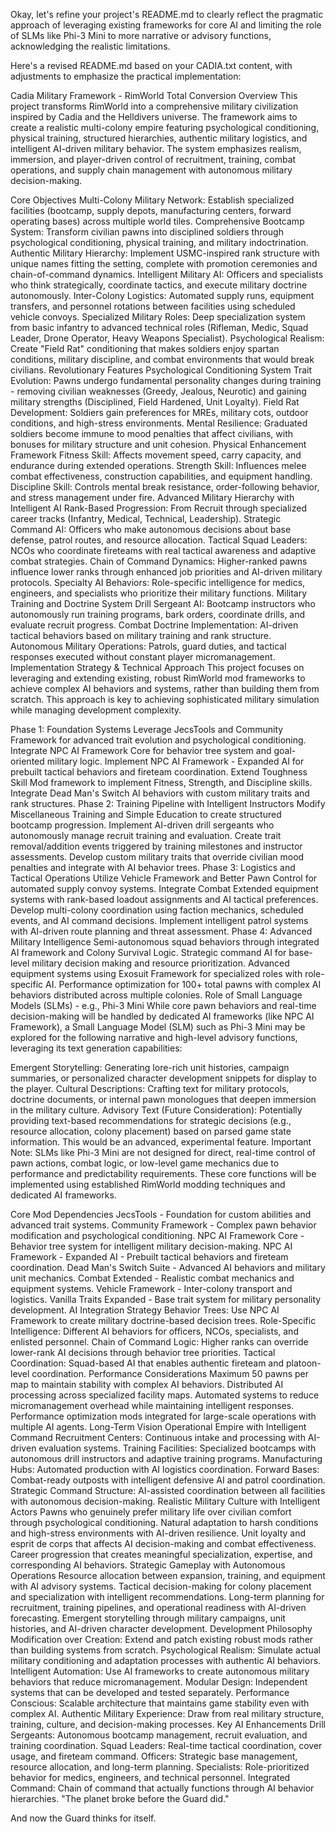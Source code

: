 Okay, let's refine your project's README.md to clearly reflect the pragmatic approach of leveraging existing frameworks for core AI and limiting the role of SLMs like Phi-3 Mini to more narrative or advisory functions, acknowledging the realistic limitations.

Here's a revised README.md based on your CADIA.txt content, with adjustments to emphasize the practical implementation:

Cadia Military Framework - RimWorld Total Conversion
Overview
This project transforms RimWorld into a comprehensive military civilization inspired by Cadia and the Helldivers universe. The framework aims to create a realistic multi-colony empire featuring psychological conditioning, physical training, structured hierarchies, authentic military logistics, and intelligent AI-driven military behavior. The system emphasizes realism, immersion, and player-driven control of recruitment, training, combat operations, and supply chain management with autonomous military decision-making.



Core Objectives
Multi-Colony Military Network: Establish specialized facilities (bootcamp, supply depots, manufacturing centers, forward operating bases) across multiple world tiles.
Comprehensive Bootcamp System: Transform civilian pawns into disciplined soldiers through psychological conditioning, physical training, and military indoctrination.
Authentic Military Hierarchy: Implement USMC-inspired rank structure with unique names fitting the setting, complete with promotion ceremonies and chain-of-command dynamics.
Intelligent Military AI: Officers and specialists who think strategically, coordinate tactics, and execute military doctrine autonomously.
Inter-Colony Logistics: Automated supply runs, equipment transfers, and personnel rotations between facilities using scheduled vehicle convoys.
Specialized Military Roles: Deep specialization system from basic infantry to advanced technical roles (Rifleman, Medic, Squad Leader, Drone Operator, Heavy Weapons Specialist).
Psychological Realism: Create "Field Rat" conditioning that makes soldiers enjoy spartan conditions, military discipline, and combat environments that would break civilians.
Revolutionary Features
Psychological Conditioning System
Trait Evolution: Pawns undergo fundamental personality changes during training - removing civilian weaknesses (Greedy, Jealous, Neurotic) and gaining military strengths (Disciplined, Field Hardened, Unit Loyalty).
Field Rat Development: Soldiers gain preferences for MREs, military cots, outdoor conditions, and high-stress environments.
Mental Resilience: Graduated soldiers become immune to mood penalties that affect civilians, with bonuses for military structure and unit cohesion.
Physical Enhancement Framework
Fitness Skill: Affects movement speed, carry capacity, and endurance during extended operations.
Strength Skill: Influences melee combat effectiveness, construction capabilities, and equipment handling.
Discipline Skill: Controls mental break resistance, order-following behavior, and stress management under fire.
Advanced Military Hierarchy with Intelligent AI
Rank-Based Progression: From Recruit through specialized career tracks (Infantry, Medical, Technical, Leadership).
Strategic Command AI: Officers who make autonomous decisions about base defense, patrol routes, and resource allocation.
Tactical Squad Leaders: NCOs who coordinate fireteams with real tactical awareness and adaptive combat strategies.
Chain of Command Dynamics: Higher-ranked pawns influence lower ranks through enhanced job priorities and AI-driven military protocols.
Specialty AI Behaviors: Role-specific intelligence for medics, engineers, and specialists who prioritize their military functions.
Military Training and Doctrine System
Drill Sergeant AI: Bootcamp instructors who autonomously run training programs, bark orders, coordinate drills, and evaluate recruit progress.
Combat Doctrine Implementation: AI-driven tactical behaviors based on military training and rank structure.
Autonomous Military Operations: Patrols, guard duties, and tactical responses executed without constant player micromanagement.
Implementation Strategy & Technical Approach
This project focuses on leveraging and extending existing, robust RimWorld mod frameworks to achieve complex AI behaviors and systems, rather than building them from scratch. This approach is key to achieving sophisticated military simulation while managing development complexity.

Phase 1: Foundation Systems
Leverage JecsTools and Community Framework for advanced trait evolution and psychological conditioning.
Integrate NPC AI Framework Core for behavior tree system and goal-oriented military logic.
Implement NPC AI Framework - Expanded AI for prebuilt tactical behaviors and fireteam coordination.
Extend Toughness Skill Mod framework to implement Fitness, Strength, and Discipline skills.
Integrate Dead Man's Switch AI behaviors with custom military traits and rank structures.
Phase 2: Training Pipeline with Intelligent Instructors
Modify Miscellaneous Training and Simple Education to create structured bootcamp progression.
Implement AI-driven drill sergeants who autonomously manage recruit training and evaluation.
Create trait removal/addition events triggered by training milestones and instructor assessments.
Develop custom military traits that override civilian mood penalties and integrate with AI behavior trees.
Phase 3: Logistics and Tactical Operations
Utilize Vehicle Framework and Better Pawn Control for automated supply convoy systems.
Integrate Combat Extended equipment systems with rank-based loadout assignments and AI tactical preferences.
Develop multi-colony coordination using faction mechanics, scheduled events, and AI command decisions.
Implement intelligent patrol systems with AI-driven route planning and threat assessment.
Phase 4: Advanced Military Intelligence
Semi-autonomous squad behaviors through integrated AI framework and Colony Survival Logic.
Strategic command AI for base-level military decision making and resource prioritization.
Advanced equipment systems using Exosuit Framework for specialized roles with role-specific AI.
Performance optimization for 100+ total pawns with complex AI behaviors distributed across multiple colonies.
Role of Small Language Models (SLMs) - e.g., Phi-3 Mini
While core pawn behaviors and real-time decision-making will be handled by dedicated AI frameworks (like NPC AI Framework), a Small Language Model (SLM) such as Phi-3 Mini may be explored for the following narrative and high-level advisory functions, leveraging its text generation capabilities:

Emergent Storytelling: Generating lore-rich unit histories, campaign summaries, or personalized character development snippets for display to the player.
Cultural Descriptions: Crafting text for military protocols, doctrine documents, or internal pawn monologues that deepen immersion in the military culture.
Advisory Text (Future Consideration): Potentially providing text-based recommendations for strategic decisions (e.g., resource allocation, colony placement) based on parsed game state information. This would be an advanced, experimental feature.
Important Note: SLMs like Phi-3 Mini are not designed for direct, real-time control of pawn actions, combat logic, or low-level game mechanics due to performance and predictability requirements. These core functions will be implemented using established RimWorld modding techniques and dedicated AI frameworks.

Core Mod Dependencies
JecsTools - Foundation for custom abilities and advanced trait systems.
Community Framework - Complex pawn behavior modification and psychological conditioning.
NPC AI Framework Core - Behavior tree system for intelligent military decision-making.
NPC AI Framework - Expanded AI - Prebuilt tactical behaviors and fireteam coordination.
Dead Man's Switch Suite - Advanced AI behaviors and military unit mechanics.
Combat Extended - Realistic combat mechanics and equipment systems.
Vehicle Framework - Inter-colony transport and logistics.
Vanilla Traits Expanded - Base trait system for military personality development.
AI Integration Strategy
Behavior Trees: Use NPC AI Framework to create military doctrine-based decision trees.
Role-Specific Intelligence: Different AI behaviors for officers, NCOs, specialists, and enlisted personnel.
Chain of Command Logic: Higher ranks can override lower-rank AI decisions through behavior tree priorities.
Tactical Coordination: Squad-based AI that enables authentic fireteam and platoon-level coordination.
Performance Considerations
Maximum 50 pawns per map to maintain stability with complex AI behaviors.
Distributed AI processing across specialized facility maps.
Automated systems to reduce micromanagement overhead while maintaining intelligent responses.
Performance optimization mods integrated for large-scale operations with multiple AI agents.
Long-Term Vision
Operational Empire with Intelligent Command
Recruitment Centers: Continuous intake and processing with AI-driven evaluation systems.
Training Facilities: Specialized bootcamps with autonomous drill instructors and adaptive training programs.
Manufacturing Hubs: Automated production with AI logistics coordination.
Forward Bases: Combat-ready outposts with intelligent defensive AI and patrol coordination.
Strategic Command Structure: AI-assisted coordination between all facilities with autonomous decision-making.
Realistic Military Culture with Intelligent Actors
Pawns who genuinely prefer military life over civilian comfort through psychological conditioning.
Natural adaptation to harsh conditions and high-stress environments with AI-driven resilience.
Unit loyalty and esprit de corps that affects AI decision-making and combat effectiveness.
Career progression that creates meaningful specialization, expertise, and corresponding AI behaviors.
Strategic Gameplay with Autonomous Operations
Resource allocation between expansion, training, and equipment with AI advisory systems.
Tactical decision-making for colony placement and specialization with intelligent recommendations.
Long-term planning for recruitment, training pipelines, and operational readiness with AI-driven forecasting.
Emergent storytelling through military campaigns, unit histories, and AI-driven character development.
Development Philosophy
Modification over Creation: Extend and patch existing robust mods rather than building systems from scratch.
Psychological Realism: Simulate actual military conditioning and adaptation processes with authentic AI behaviors.
Intelligent Automation: Use AI frameworks to create autonomous military behaviors that reduce micromanagement.
Modular Design: Independent systems that can be developed and tested separately.
Performance Conscious: Scalable architecture that maintains game stability even with complex AI.
Authentic Military Experience: Draw from real military structure, training, culture, and decision-making processes.
Key AI Enhancements
Drill Sergeants: Autonomous bootcamp management, recruit evaluation, and training coordination.
Squad Leaders: Real-time tactical coordination, cover usage, and fireteam command.
Officers: Strategic base management, resource allocation, and long-term planning.
Specialists: Role-prioritized behavior for medics, engineers, and technical personnel.
Integrated Command: Chain of command that actually functions through AI behavior hierarchies.
"The planet broke before the Guard did." 

And now the Guard thinks for itself. 
